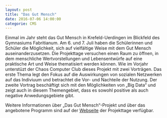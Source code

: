 ```yaml
---
layout: post
title: "Das Gut Mensch"
date: 2016-07-06 14:00:00
categorie: CMS
---
```


Einmal im Jahr steht das Gut Mensch in Krefeld-Uerdingen im Blickfeld des Gymnasiums Fabritianum. Am 6. und 7. Juli haben die Schülerinnen und Schüler die Möglichkeit, sich auf vielfältige Weise mit dem Gut Mensch auseinanderzusetzen. Die Projekttage versuchen einen Raum zu öffnen, in dem menschliche Wertvorstellungen und Lebensentwürfe auf eine praktische Art und Weise thematisiert werden können. Wie im Vorjahr unterstüzt der Chaos Computer Club dieses Projekt mit zwei Vorträgen. Das erste Thema legt den Fokus auf die Auswirkungen von sozialen Netzwerken auf das Indiviuum und betrachtet die Vor- und Nachteile der Nutzung. Der zweite Vortrag beschäftigt sich mit den Möglichkeiten von „Big Data“ und zeigt auch in diesem Themengebiet, dass es sowohl positive als auch negative Anwedungsgebiete gibt.

Weitere Informationen über „Das Gut Mensch“-Projekt und über das angebotene Programm sind auf der [Webseite](http://fabritz-projekttage.de/) der Projekttage verfügbar.
